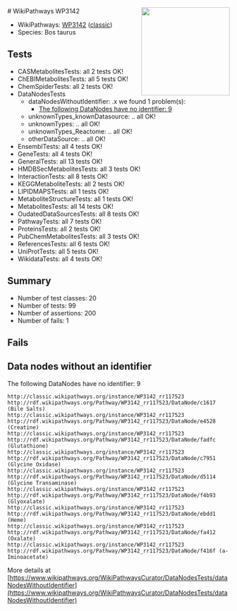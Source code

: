 <img style="float: right; width: 200px" src="https://upload.wikimedia.org/wikipedia/commons/thumb/8/83/Wplogo_with_text_500.png/640px-Wplogo_with_text_500.png" />
# WikiPathways WP3142

* WikiPathways: [WP3142](https://wikipathways.org/pathways/WP3142) ([classic](https://classic.wikipathways.org/instance/WP3142))
* Species: Bos taurus
## Tests
* CASMetabolitesTests: all 2 tests OK!
* ChEBIMetabolitesTests: all 5 tests OK!
* ChemSpiderTests: all 2 tests OK!
* DataNodesTests
    * dataNodesWithoutIdentifier: .x we found 1 problem(s):
        * [The following DataNodes have no identifier: 9](#d2d32fa8)
    * unknownTypes_knownDatasource: .. all OK!
    * unknownTypes: .. all OK!
    * unknownTypes_Reactome: .. all OK!
    * otherDataSource: .. all OK!
* EnsemblTests: all 4 tests OK!
* GeneTests: all 4 tests OK!
* GeneralTests: all 13 tests OK!
* HMDBSecMetabolitesTests: all 3 tests OK!
* InteractionTests: all 8 tests OK!
* KEGGMetaboliteTests: all 2 tests OK!
* LIPIDMAPSTests: all 1 tests OK!
* MetaboliteStructureTests: all 1 tests OK!
* MetabolitesTests: all 14 tests OK!
* OudatedDataSourcesTests: all 8 tests OK!
* PathwayTests: all 7 tests OK!
* ProteinsTests: all 2 tests OK!
* PubChemMetabolitesTests: all 3 tests OK!
* ReferencesTests: all 6 tests OK!
* UniProtTests: all 5 tests OK!
* WikidataTests: all 4 tests OK!


## Summary

* Number of test classes: 20
* Number of tests: 99
* Number of assertions: 200
* Number of fails: 1

## Fails

<a name="d2d32fa8" />

## Data nodes without an identifier

The following DataNodes have no identifier: 9
```
http://classic.wikipathways.org/instance/WP3142_rr117523 http://rdf.wikipathways.org/Pathway/WP3142_rr117523/DataNode/c1617 (Bile Salts)
http://classic.wikipathways.org/instance/WP3142_rr117523 http://rdf.wikipathways.org/Pathway/WP3142_rr117523/DataNode/e4528 (Creatine)
http://classic.wikipathways.org/instance/WP3142_rr117523 http://rdf.wikipathways.org/Pathway/WP3142_rr117523/DataNode/fadfc (Glutathione)
http://classic.wikipathways.org/instance/WP3142_rr117523 http://rdf.wikipathways.org/Pathway/WP3142_rr117523/DataNode/c7951 (Glycine Oxidase)
http://classic.wikipathways.org/instance/WP3142_rr117523 http://rdf.wikipathways.org/Pathway/WP3142_rr117523/DataNode/d5114 (Glycine Transaminase)
http://classic.wikipathways.org/instance/WP3142_rr117523 http://rdf.wikipathways.org/Pathway/WP3142_rr117523/DataNode/f4b93 (Glyoxalate)
http://classic.wikipathways.org/instance/WP3142_rr117523 http://rdf.wikipathways.org/Pathway/WP3142_rr117523/DataNode/ebdd1 (Heme)
http://classic.wikipathways.org/instance/WP3142_rr117523 http://rdf.wikipathways.org/Pathway/WP3142_rr117523/DataNode/fa412 (Oxalate)
http://classic.wikipathways.org/instance/WP3142_rr117523 http://rdf.wikipathways.org/Pathway/WP3142_rr117523/DataNode/f416f (a-Iminoacetate)
```

More details at [https://www.wikipathways.org/WikiPathwaysCurator/DataNodesTests/dataNodesWithoutIdentifier](https://www.wikipathways.org/WikiPathwaysCurator/DataNodesTests/dataNodesWithoutIdentifier)

